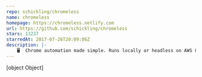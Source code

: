 ```yaml
---
repo: schickling/chromeless
name: chromeless
homepage: https://chromeless.netlify.com
url: https://github.com/schickling/chromeless
stars: 13237
starredAt: 2017-07-26T20:09:06Z
description: |-
    🖥  Chrome automation made simple. Runs locally or headless on AWS Lambda.
---
```


[object Object]
